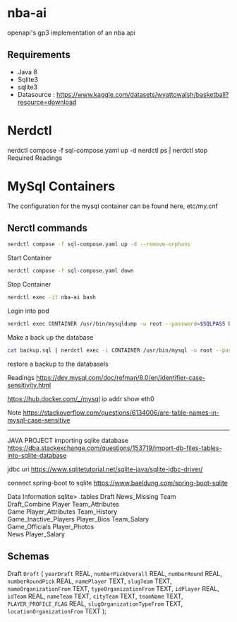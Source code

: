 # nba-ai

openapi's gp3 implementation of an nba api

## Requirements

- Java 8
- Sqlite3
- sqlite3
- Datasource : https://www.kaggle.com/datasets/wyattowalsh/basketball?resource=download

# Nerdctl

nerdctl compose -f sql-compose.yaml up -d
nerdctl ps | nerdctl stop
Required Readings

# MySql Containers

The configuration for the mysql container can be found here, etc/my.cnf

## Nerctl commands

```Bash
nerdctl compose -f sql-compose.yaml up -d --remove-orphans
```

Start Container

```Bash
nerdctl compose -f sql-compose.yaml down
```

Stop Container

```Bash
nerdctl exec -it nba-ai bash
```

Login into pod

```Bash
nerdctl exec CONTAINER /usr/bin/mysqldump -u root --password=$SQLPASS DATABASE > backup.sql
```

Make a back up the database

```Bash
cat backup.sql | nerdctl exec -i CONTAINER /usr/bin/mysql -u root --password=$SQLPASS DATABASE
```

restore a backup to the databasels

Readings
https://dev.mysql.com/doc/refman/8.0/en/identifier-case-sensitivity.html

https://hub.docker.com/_/mysql
ip addr show eth0

Note
https://stackoverflow.com/questions/6134006/are-table-names-in-mysql-case-sensitive

---

JAVA PROJECT
importing sqlite database
https://dba.stackexchange.com/questions/153719/import-db-files-tables-into-sqlite-database

jdbc uri
https://www.sqlitetutorial.net/sqlite-java/sqlite-jdbc-driver/

connect spring-boot to sqlite
https://www.baeldung.com/spring-boot-sqlite

Data Information
sqlite> .tables
Draft News_Missing Team  
Draft_Combine Player Team_Attributes  
Game Player_Attributes Team_History  
Game_Inactive_Players Player_Bios Team_Salary  
Game_Officials Player_Photos  
News Player_Salary

## Schemas

Draft
`Draft` (
`yearDraft` REAL,
`numberPickOverall` REAL,
`numberRound` REAL,
`numberRoundPick` REAL,
`namePlayer` TEXT,
`slugTeam` TEXT,
`nameOrganizationFrom` TEXT,
`typeOrganizationFrom` TEXT,
`idPlayer` REAL,
`idTeam` REAL,
`nameTeam` TEXT,
`cityTeam` TEXT,
`teamName` TEXT,
`PLAYER_PROFILE_FLAG` REAL,
`slugOrganizationTypeFrom` TEXT,
`locationOrganizationFrom` TEXT
);
